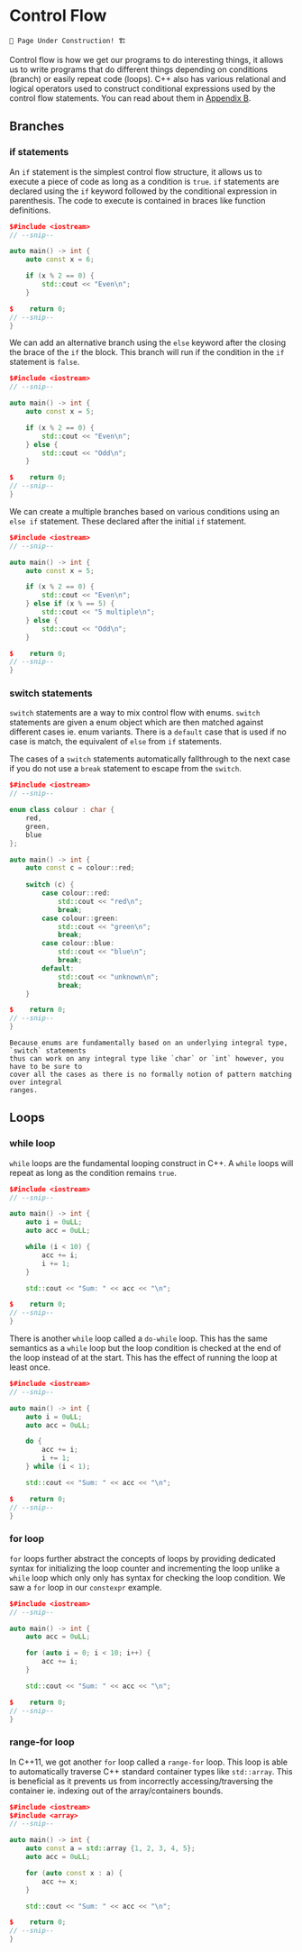# Control Flow

```admonish warning
🚧 Page Under Construction! 🏗️
```

Control flow is how we get our programs to do interesting things, it allows us to write
programs that do different things depending on conditions (branch) or easily repeat code
(loops). C++ also has various relational and logical operators used to construct
conditional expressions used by the control flow statements. You can read about them in
[Appendix B](../appendix/B-operators.md).

## Branches

### if statements

An `if` statement is the simplest control flow structure, it allows us to execute a piece
of code as long as a condition is `true`. `if` statements are declared using the `if`
keyword followed by the conditional expression in parenthesis. The code to execute is
contained in braces like function definitions.

```cpp
$#include <iostream>
// --snip--

auto main() -> int {
    auto const x = 6;

    if (x % 2 == 0) {
        std::cout << "Even\n";
    }

$    return 0;
// --snip--
}
```

We can add an alternative branch using the `else` keyword after the closing the brace of
the `if` the block. This branch will run if the condition in the `if` statement is
`false`. 

```cpp
$#include <iostream>
// --snip--

auto main() -> int {
    auto const x = 5;

    if (x % 2 == 0) {
        std::cout << "Even\n";
    } else {
        std::cout << "Odd\n";
    }

$    return 0;
// --snip--
}
```

We can create a multiple branches based on various conditions using an `else if`
statement. These declared after the initial `if` statement.

```cpp
$#include <iostream>
// --snip--

auto main() -> int {
    auto const x = 5;

    if (x % 2 == 0) {
        std::cout << "Even\n";
    } else if (x % == 5) {
        std::cout << "5 multiple\n";
    } else {
        std::cout << "Odd\n";
    }

$    return 0;
// --snip--
}
```

### switch statements

`switch` statements are a way to mix control flow with enums. `switch` statements are
given a enum object which are then matched against different cases ie. enum variants.
There is a `default` case that is used if no case is match, the equivalent of `else`
from `if` statements.

The cases of a `switch` statements automatically fallthrough to the next case if you do
not use a `break` statement to escape from the `switch`.

```cpp
$#include <iostream>
// --snip--

enum class colour : char {
    red,
    green,
    blue
};

auto main() -> int {
    auto const c = colour::red;
    
    switch (c) {
        case colour::red:
            std::cout << "red\n";
            break;
        case colour::green:
            std::cout << "green\n";
            break;
        case colour::blue:
            std::cout << "blue\n";
            break;
        default:
            std::cout << "unknown\n";
            break;
    }

$    return 0;
// --snip--
}
```

```admonish note
Because enums are fundamentally based on an underlying integral type, `switch` statements
thus can work on any integral type like `char` or `int` however, you have to be sure to
cover all the cases as there is no formally notion of pattern matching over integral
ranges.
```

## Loops

### while loop

`while` loops are the fundamental looping construct in C++. A `while` loops will repeat
as long as the condition remains `true`.

```cpp
$#include <iostream>
// --snip--

auto main() -> int {
    auto i = 0uLL;
    auto acc = 0uLL;

    while (i < 10) {
        acc += i;
        i += 1;
    }

    std::cout << "Sum: " << acc << "\n";

$    return 0;
// --snip--
}
```

There is another `while` loop called a `do-while` loop. This has the same semantics as
a `while` loop but the loop condition is checked at the end of the loop instead of at the
start. This has the effect of running the loop at least once.

```cpp
$#include <iostream>
// --snip--

auto main() -> int {
    auto i = 0uLL;
    auto acc = 0uLL;

    do {
        acc += i;
        i += 1;
    } while (i < 1);

    std::cout << "Sum: " << acc << "\n";

$    return 0;
// --snip--
}
```

### for loop

`for` loops further abstract the concepts of loops by providing dedicated syntax for
initializing the loop counter and incrementing the loop unlike a `while` loop which only
only has syntax for checking the loop condition. We saw a `for` loop in our `constexpr`
example.

```cpp
$#include <iostream>
// --snip--

auto main() -> int {
    auto acc = 0uLL;

    for (auto i = 0; i < 10; i++) {
        acc += i;
    }

    std::cout << "Sum: " << acc << "\n";

$    return 0;
// --snip--
}
```

### range-for loop

In C++11, we got another `for` loop called a `range-for` loop. This loop is able to
automatically traverse C++ standard container types like `std::array`. This is beneficial
as it prevents us from incorrectly accessing/traversing the container ie. indexing out of
the array/containers bounds.

```cpp
$#include <iostream>
$#include <array>
// --snip--

auto main() -> int {
    auto const a = std::array {1, 2, 3, 4, 5};
    auto acc = 0uLL;

    for (auto const x : a) {
        acc += x;
    }

    std::cout << "Sum: " << acc << "\n";

$    return 0;
// --snip--
}
```

